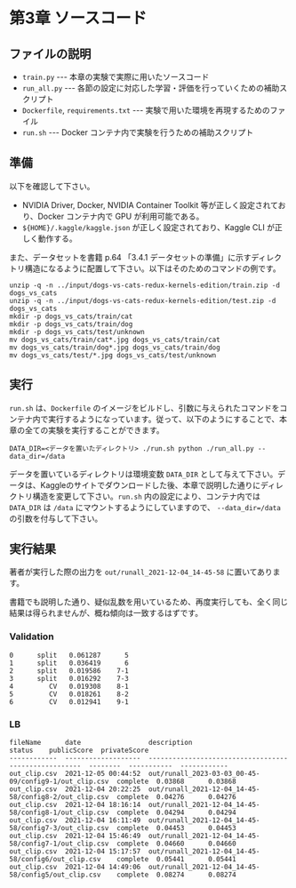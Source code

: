 # 第3章 ソースコード

## ファイルの説明
 
* `train.py` --- 本章の実験で実際に用いたソースコード
* `run_all.py` --- 各節の設定に対応した学習・評価を行っていくための補助スクリプト
* `Dockerfile`, `requirements.txt` --- 実験で用いた環境を再現するためのファイル
* `run.sh` --- Docker コンテナ内で実験を行うための補助スクリプト


## 準備

以下を確認して下さい。

* NVIDIA Driver, Docker, NVIDIA Container Toolkit 等が正しく設定されており、Docker コンテナ内で GPU が利用可能である。
* `${HOME}/.kaggle/kaggle.json` が正しく設定されており、Kaggle CLI が正しく動作する。

また、データセットを書籍 p.64 「3.4.1 データセットの準備」に示すディレクトリ構造になるように配置して下さい。以下はそのためのコマンドの例です。

```
unzip -q -n ../input/dogs-vs-cats-redux-kernels-edition/train.zip -d dogs_vs_cats
unzip -q -n ../input/dogs-vs-cats-redux-kernels-edition/test.zip -d dogs_vs_cats
mkdir -p dogs_vs_cats/train/cat
mkdir -p dogs_vs_cats/train/dog
mkdir -p dogs_vs_cats/test/unknown
mv dogs_vs_cats/train/cat*.jpg dogs_vs_cats/train/cat
mv dogs_vs_cats/train/dog*.jpg dogs_vs_cats/train/dog
mv dogs_vs_cats/test/*.jpg dogs_vs_cats/test/unknown
```

## 実行

`run.sh` は、`Dockerfile` のイメージをビルドし、引数に与えられたコマンドをコンテナ内で実行するようになっています。従って、以下のようにすることで、本章の全ての実験を実行することができます。


```
DATA_DIR=<データを置いたディレクトリ> ./run.sh python ./run_all.py --data_dir=/data
```

データを置いているディレクトリは環境変数 `DATA_DIR` として与えて下さい。データは、Kaggleのサイトでダウンロードした後、本章で説明した通りにディレクトリ構造を変更して下さい。`run.sh` 内の設定により、コンテナ内では `DATA_DIR` は `/data` にマウントするようにしていますので、 `--data_dir=/data` の引数を付与して下さい。

## 実行結果

著者が実行した際の出力を `out/runall_2021-12-04_14-45-58` に置いてあります。

書籍でも説明した通り、疑似乱数を用いているため、再度実行しても、全く同じ結果は得られませんが、概ね傾向は一致するはずです。

### Validation

```
0      split   0.061287      5
1      split   0.036419      6
2      split   0.019586    7-1
3      split   0.016292    7-3
4         CV   0.019308    8-1
5         CV   0.018261    8-2
6         CV   0.012941    9-1
```

### LB

```
fileName      date                 description                                            status    publicScore  privateScore  
------------  -------------------  -----------------------------------------------------  --------  -----------  ------------  
out_clip.csv  2021-12-05 00:44:52  out/runall_2023-03-03_00-45-09/config9-1/out_clip.csv  complete  0.03868      0.03868       
out_clip.csv  2021-12-04 20:22:25  out/runall_2021-12-04_14-45-58/config8-2/out_clip.csv  complete  0.04276      0.04276       
out_clip.csv  2021-12-04 18:16:14  out/runall_2021-12-04_14-45-58/config8-1/out_clip.csv  complete  0.04294      0.04294       
out_clip.csv  2021-12-04 16:11:49  out/runall_2021-12-04_14-45-58/config7-3/out_clip.csv  complete  0.04453      0.04453       
out_clip.csv  2021-12-04 15:46:49  out/runall_2021-12-04_14-45-58/config7-1/out_clip.csv  complete  0.04660      0.04660       
out_clip.csv  2021-12-04 15:17:57  out/runall_2021-12-04_14-45-58/config6/out_clip.csv    complete  0.05441      0.05441       
out_clip.csv  2021-12-04 14:49:06  out/runall_2021-12-04_14-45-58/config5/out_clip.csv    complete  0.08274      0.08274           
```
